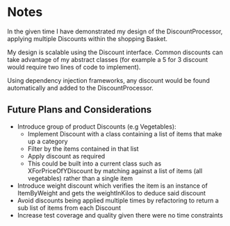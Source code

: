 # Notes

In the given time I have demonstrated my design of the DiscountProcessor, applying multiple Discounts within the shopping Basket.

My design is scalable using the Discount interface. Common discounts can take advantage of my abstract classes (for example a 5 for 3 discount would require two lines of code to implement).

Using dependency injection frameworks, any discount would be found automatically and added to the DiscountProcessor.

## Future Plans and Considerations

- Introduce group of product Discounts (e.g Vegetables):
  - Implement Discount with a class containing a list of items that make up a category
  - Filter by the items contained in that list
  - Apply discount as required
  - This could be built into a current class such as XForPriceOfYDiscount by matching against a list of items (all vegetables) rather than a single item
- Introduce weight discount which verifies the item is an instance of ItemByWeight and gets the weightInKilos to deduce said discount
- Avoid discounts being applied multiple times by refactoring to return a sub list of items from each Discount
- Increase test coverage and quality given there were no time constraints